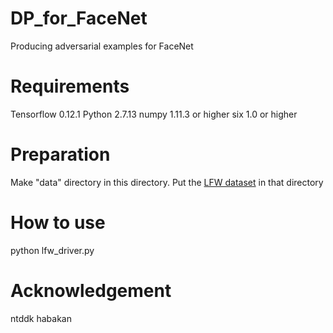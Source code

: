 # DP_for_FaceNet
Producing adversarial examples for FaceNet

# Requirements
Tensorflow 0.12.1
Python 2.7.13
numpy 1.11.3 or higher
six 1.0 or higher

# Preparation
Make "data" directory in this directory. Put the [LFW dataset](http://vis-www.cs.umass.edu/lfw/) in that directory

# How to use
python lfw_driver.py

# Acknowledgement
ntddk
habakan

